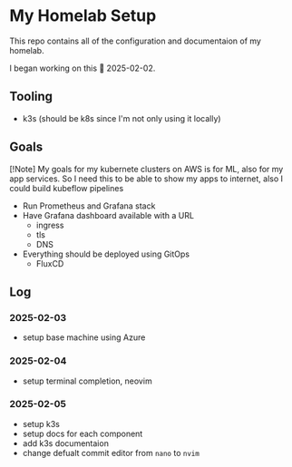 # My Homelab Setup

This repo contains all of the configuration and documentaion of my homelab.

I began working on this 📅 2025-02-02.

## Tooling

- k3s (should be k8s since I'm not only using it locally)

## Goals

[!Note]
My goals for my kubernete clusters on AWS is for ML, also for my app services.
So I need this to be able to show my apps to internet, also I could build kubeflow pipelines

- Run Prometheus and Grafana stack
- Have Grafana dashboard available with a URL
    * ingress
    * tls
    * DNS
- Everything should be deployed using GitOps
    * FluxCD

## Log

### 2025-02-03

- setup base machine using Azure

### 2025-02-04

- setup terminal completion, neovim

### 2025-02-05

- setup k3s
- setup docs for each component
- add k3s documentaion
- change defualt commit editor from `nano` to `nvim`
